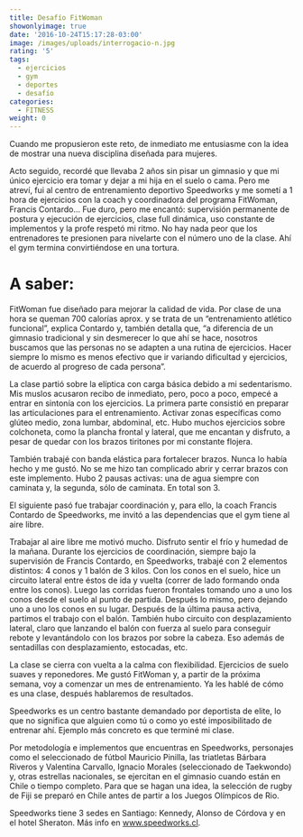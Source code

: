 ```yaml
---
title: Desafío FitWoman
showonlyimage: true
date: '2016-10-24T15:17:28-03:00'
image: /images/uploads/interrogacio-n.jpg
rating: '5'
tags:
  - ejercicios
  - gym
  - deportes
  - desafío
categories:
  - FITNESS
weight: 0
---
```

Cuando me propusieron este reto, de inmediato me entusiasme con la idea de mostrar una nueva disciplina diseñada para mujeres. 

<!--more-->

Acto seguido, recordé que llevaba 2 años sin pisar un gimnasio y que mi único ejercicio era tomar y dejar a mi hija en el suelo o cama. Pero me atreví, fui al centro de entrenamiento deportivo Speedworks y me sometí a 1 hora de ejercicios con la coach y coordinadora del programa FitWoman, Francis Contardo… Fue duro, pero me encantó: supervisión permanente de postura y ejecución de ejercicios, clase full dinámica, uso constante de implementos y la profe respetó mi ritmo. No hay nada peor que los entrenadores te presionen para nivelarte con el número uno de la clase. Ahí el gym termina convirtiéndose en una tortura.

# A saber: 

FitWoman fue diseñado para mejorar la calidad de vida. Por clase de una hora se queman 700 calorías aprox. y se trata de un “entrenamiento atlético funcional”, explica Contardo y, también detalla que, “a diferencia de un gimnasio tradicional y sin desmerecer lo que ahí se hace, nosotros buscamos que las personas no se adapten a una rutina de ejercicios. Hacer siempre lo mismo es menos efectivo que ir variando dificultad y ejercicios, de acuerdo al progreso de cada persona”.

La clase partió sobre la elíptica con carga básica debido a mi sedentarismo. Mis muslos acusaron recibo de inmediato, pero, poco a poco, empecé a entrar en sintonía con los ejercicios. La primera parte consistió en preparar las articulaciones para el entrenamiento. Activar zonas específicas como glúteo medio, zona lumbar, abdominal, etc. Hubo muchos ejercicios sobre colchoneta, como la plancha frontal y lateral, que me encantan y disfruto, a pesar de quedar con los brazos tiritones por mi constante flojera.

También trabajé con banda elástica para fortalecer brazos. Nunca lo había hecho y me gustó. No se me hizo tan complicado abrir y cerrar brazos con este implemento. Hubo 2 pausas activas: una de agua siempre con caminata y, la segunda, sólo de caminata. En total son 3.

El siguiente pasó fue trabajar coordinación y, para ello, la coach Francis Contardo de Speedworks, me invitó a las dependencias que el gym tiene al aire libre. 

Trabajar al aire libre me motivó mucho. Disfruto sentir el frío y humedad de la mañana. Durante los ejercicios de coordinación, siempre bajo la supervisión de Francis Contardo, en Speedworks, trabajé con 2 elementos distintos: 4 conos y 1 balón de 3 kilos. Con los conos en el suelo, hice un circuito lateral entre éstos de ida y vuelta (correr de lado formando onda entre los conos). Luego las corridas fueron frontales tomando uno a uno los conos desde el suelo al punto de partida. Después lo mismo, pero dejando uno a uno los conos en su lugar. Después de la última pausa activa, partimos el trabajo con el balón. También hubo circuito con desplazamiento lateral, claro que lanzando el balón con fuerza al suelo para conseguir rebote y levantándolo con los brazos por sobre la cabeza. Eso además de sentadillas con desplazamiento, estocadas, etc.

La clase se cierra con vuelta a la calma con flexibilidad. Ejercicios de suelo suaves y reponedores. Me gustó FitWoman y, a partir de la próxima semana, voy a comenzar un mes de entrenamiento. Ya les hablé de cómo es una clase, después hablaremos de resultados. 

Speedworks es un centro bastante demandado por deportista de elite, lo que no significa que alguien como tú o como yo esté imposibilitado de entrenar ahí. Ejemplo más concreto es que terminé mi clase.

Por metodología e implementos que encuentras en Speedworks, personajes como el seleccionado de fútbol Mauricio Pinilla, las triatletas Bárbara Riveros y Valentina Carvallo, Ignacio Morales (seleccionado de Taekwondo) y, otras estrellas nacionales, se ejercitan en el gimnasio cuando están en Chile o tiempo completo. Para que se hagan una idea, la selección de rugby de Fiji se preparó en Chile antes de partir a los Juegos Olímpicos de Rio.

Speedworks tiene 3 sedes en Santiago: Kennedy, Alonso de Córdova y en el hotel Sheraton. Más info en www.speedworks.cl.
